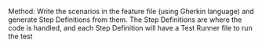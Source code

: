  Method: Write the scenarios in the feature file (using Gherkin language) and generate Step Definitions from them. The Step Definitions are where the code is handled, and each Step Definition will have a Test Runner file to run the test
